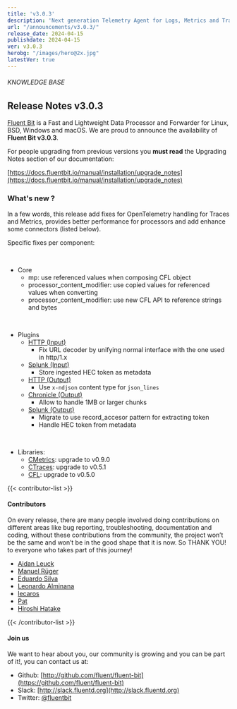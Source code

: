 ```yaml
---
title: 'v3.0.3'
description: 'Next generation Telemetry Agent for Logs, Metrics and Traces. '
url: "/announcements/v3.0.3/"
release_date: 2024-04-15
publishdate: 2024-04-15
ver: v3.0.3
herobg: "/images/hero@2x.jpg"
latestVer: true
---
```


###### KNOWLEDGE BASE

## Release Notes v3.0.3

[Fluent Bit](https://fluentbit.io) is a Fast and Lightweight Data Processor and Forwarder for Linux, BSD, Windows and macOS. We are proud to announce the availability of **Fluent Bit v3.0.3**.

For people upgrading from previous versions you **must read** the Upgrading Notes section of our documentation:

[https://docs.fluentbit.io/manual/installation/upgrade_notes](https://docs.fluentbit.io/manual/installation/upgrade_notes)

### What's new ?

In a few words, this release add fixes for OpenTelemetry handling for Traces and Metrics, provides better performance for processors and add enhance some connectors (listed below).

Specific fixes per component:

<br>

 - Core
   - mp: use referenced values when composing CFL object
   - processor_content_modifier: use copied values for referenced values when converting
   - processor_content_modifier: use new CFL API to reference strings and bytes

<br>

 - Plugins
   - [HTTP (Input)](https://docs.fluentbit.io/manual/pipeline/inputs/http/)
      - Fix URL decoder by unifying normal interface with the one used in http/1.x
   - [Splunk (Input)](https://docs.fluentbit.io/manual/pipeline/inputs/splunk/)
      - Store ingested HEC token as metadata
   - [HTTP (Output)](https://docs.fluentbit.io/manual/pipeline/outputs/http/)
      - Use `x-ndjson` content type for `json_lines`
   - [Chronicle (Output)](https://docs.fluentbit.io/manual/pipeline/outputs/chronicle/)
      - Allow to handle 1MB or larger chunks
   - [Splunk (Output)](https://docs.fluentbit.io/manual/pipeline/outputs/splunk/)
      - Migrate to use record_accesor pattern for extracting token
      - Handle HEC token from metadata

<br>

 - Libraries:
   - [CMetrics](https://github.com/fluent/cmetrics): upgrade to v0.9.0
   - [CTraces](https://github.com/fluent/ctraces): upgrade to v0.5.1
   - [CFL](https://github.com/fluent/cfl): upgrade to v0.5.0

{{< contributor-list >}}

#### Contributors

On every release, there are many people involved doing contributions on different areas like bug reporting, troubleshooting, documentation and coding, without these contributions from the community, the project won’t be the same and won’t be in the good shape that it is now. So THANK YOU! to everyone who takes part of this journey!


- [Aidan Leuck](https://github.com/aidanleuck)
- [Manuel Rüger](https://github.com/mrueg)
- [Eduardo Silva](https://github.com/edsiper)
- [Leonardo Alminana](https://github.com/leonardo-albertovich)
- [lecaros](https://github.com/lecaros)
- [Pat](https://github.com/patrick-stephens)
- [Hiroshi Hatake](https://github.com/cosmo0920)

{{< /contributor-list >}}

#### Join us

We want to hear about you, our community is growing and you can be part of it!, you can contact us at:

* Github: [http://github.com/fluent/fluent-bit](https://github.com/fluent/fluent-bit)
* Slack: [http://slack.fluentd.org](http://slack.fluentd.org)
* Twitter: [@fluentbit](https://twitter.com/fluentbit)
